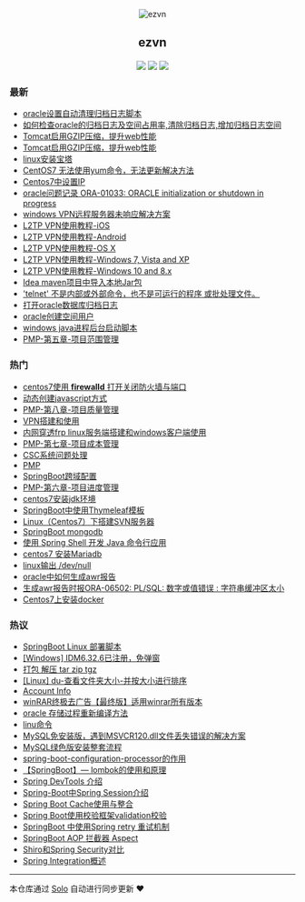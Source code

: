 <p align="center"><img alt="ezvn" src="https://ws4.sinaimg.cn/large/ab71ac88ly1g1ywdt76o4j20kq0kudgj.jpg"></p><h2 align="center">
ezvn
</h2>

<h4 align="center"><p id="ezvn"></p></h4>
<p align="center"><a title="ezvn" target="_blank" href="https://github.com/wanwenjie1993/solo-blog"><img src="https://img.shields.io/github/last-commit/wanwenjie1993/solo-blog.svg?style=flat-square"></a>
<a title="GitHub repo size in bytes" target="_blank" href="https://github/wanwenjie1993/solo-blog"><img src="https://img.shields.io/github/repo-size/wanwenjie1993/solo-blog.svg?style=flat-square"></a>
<a title="Solo Version" target="_blank" href="https://github.com/b3log/solo/releases"><img src="https://img.shields.io/badge/solo-3.5.0-f1e05a.svg?style=flat-square"></a>
</p>

### 最新

* [oracle设置自动清理归档日志脚本](http://ezvn.cn/articles/2019/04/15/1555298218441.html)
* [如何检查oracle的归档日志及空间占用率,清除归档日志,增加归档日志空间](http://ezvn.cn/articles/2019/04/15/1555293960068.html)
* [Tomcat启用GZIP压缩，提升web性能](http://ezvn.cn/articles/2019/04/11/1554966243567.html)
* [Tomcat启用GZIP压缩，提升web性能](http://ezvn.cn/articles/2019/04/11/1554964819864.html)
* [linux安装宝塔](http://ezvn.cn/articles/2019/04/10/1554879076893.html)
* [CentOS7 无法使用yum命令，无法更新解决方法](http://ezvn.cn/articles/2019/04/10/1554876590985.html)
* [Centos7中设置IP](http://ezvn.cn/articles/2019/04/10/1554873977434.html)
* [oracle问题记录 ORA-01033: ORACLE initialization or shutdown in progress](http://ezvn.cn/articles/2019/04/10/1554865374383.html)
* [windows VPN远程服务器未响应解决方案](http://ezvn.cn/articles/2019/04/09/1554797384649.html)
* [L2TP VPN使用教程-iOS](http://ezvn.cn/articles/2019/04/09/1554797028023.html)
* [L2TP VPN使用教程-Android](http://ezvn.cn/articles/2019/04/09/1554796984839.html)
* [L2TP VPN使用教程-OS X](http://ezvn.cn/articles/2019/04/09/1554796941838.html)
* [L2TP VPN使用教程-Windows 7, Vista and XP](http://ezvn.cn/articles/2019/04/09/1554796887918.html)
* [L2TP VPN使用教程-Windows 10 and 8.x](http://ezvn.cn/articles/2019/04/09/1554796845360.html)
* [Idea maven项目中导入本地Jar包](http://ezvn.cn/articles/2019/04/09/1554792932000.html)
* ['telnet' 不是内部或外部命令，也不是可运行的程序 或批处理文件。](http://ezvn.cn/articles/2019/04/09/1554790108080.html)
* [打开oracle数据库归档日志](http://ezvn.cn/articles/2019/04/09/1554786904167.html)
* [oracle创建空间用户](http://ezvn.cn/articles/2019/04/09/1554786818282.html)
* [windows java进程后台启动脚本](http://ezvn.cn/articles/2019/04/09/1554786668810.html)
* [PMP-第五章-项目范围管理](http://ezvn.cn/articles/2019/04/08/1554711205334.html)

### 热门

* [centos7使用 <b>firewalld</b> 打开关闭防火墙与端口](http://ezvn.cn/articles/2019/03/24/1553437262508.html)
* [动态创建javascript方式](http://ezvn.cn/articles/2019/03/24/1553401999674.html)
* [PMP-第八章-项目质量管理](http://ezvn.cn/articles/2019/04/08/1554710630464.html)
* [VPN搭建和使用](http://ezvn.cn/articles/2019/03/26/1553578523423.html)
* [内网穿透frp linux服务端搭建和windows客户端使用](http://ezvn.cn/articles/2019/03/24/1553440714576.html)
* [PMP-第七章-项目成本管理](http://ezvn.cn/articles/2019/04/08/1554710897545.html)
* [CSC系统问题处理](http://ezvn.cn/csc)
* [PMP](http://ezvn.cn/articles/2019/03/28/1553774438790.html)
* [SpringBoot跨域配置](http://ezvn.cn/articles/2019/04/01/1554102697976.html)
* [PMP-第六章-项目进度管理](http://ezvn.cn/articles/2019/04/08/1554711027490.html)
* [centos7安装jdk环境](http://ezvn.cn/articles/2019/03/24/1553402195297.html)
* [SpringBoot中使用Thymeleaf模板](http://ezvn.cn/articles/2019/03/24/1553441287274.html)
* [Linux（Centos7）下搭建SVN服务器](http://ezvn.cn/articles/2019/03/28/1553753125671.html)
* [SpringBoot mongodb](http://ezvn.cn/articles/2019/03/31/1554043829162.html)
* [使用 Spring Shell 开发 Java 命令行应用](http://ezvn.cn/articles/2019/03/31/1554044276457.html)
* [centos7 安装Mariadb](http://ezvn.cn/articles/2019/03/24/1553439777058.html)
* [linux输出 /dev/null](http://ezvn.cn/articles/2019/03/25/1553484592317.html)
* [oracle中如何生成awr报告](http://ezvn.cn/articles/2019/03/25/1553501400910.html)
* [生成awr报告时报ORA-06502: PL/SQL: 数字或值错误 : 字符串缓冲区太小](http://ezvn.cn/articles/2019/03/25/1553502975079.html)
* [Centos7上安装docker](http://ezvn.cn/articles/2019/03/26/1553576290546.html)

### 热议

* [SpringBoot Linux 部署脚本](http://ezvn.cn/articles/2019/03/24/1553440423522.html)
* [[Windows] IDM6.32.6已注册，免弹窗](http://ezvn.cn/articles/2019/03/24/1553441104779.html)
* [打包 解压 tar zip tgz](http://ezvn.cn/articles/2019/03/25/1553478317487.html)
* [[Linux] du-查看文件夹大小-并按大小进行排序](http://ezvn.cn/articles/2019/03/26/1553566000514.html)
* [Account Info](http://ezvn.cn/password)
* [winRAR终极去广告【最终版】适用winrar所有版本 ](http://ezvn.cn/articles/2019/03/26/1553610400920.html)
* [oracle 存储过程重新编译方法](http://ezvn.cn/articles/2019/03/27/1553653857401.html)
* [linu命令](http://ezvn.cn/articles/2019/03/28/1553762241292.html)
* [MySQL免安装版，遇到MSVCR120.dll文件丢失错误的解决方案](http://ezvn.cn/articles/2019/03/30/1553941174223.html)
* [MySQL绿色版安装整套流程](http://ezvn.cn/articles/2019/03/30/1553945492719.html)
* [spring-boot-configuration-processor的作用](http://ezvn.cn/articles/2019/03/31/1554041820739.html)
* [【SpringBoot】— lombok的使用和原理](http://ezvn.cn/articles/2019/03/31/1554041874916.html)
* [Spring DevTools 介绍](http://ezvn.cn/articles/2019/03/31/1554041933645.html)
* [Spring-Boot中Spring Session介绍](http://ezvn.cn/articles/2019/03/31/1554042169782.html)
* [Spring Boot Cache使用与整合](http://ezvn.cn/articles/2019/03/31/1554042251256.html)
* [Spring Boot使用校验框架validation校验](http://ezvn.cn/articles/2019/03/31/1554042317399.html)
* [SpringBoot 中使用Spring retry 重试机制](http://ezvn.cn/articles/2019/03/31/1554042402379.html)
* [SpringBoot AOP 拦截器 Aspect](http://ezvn.cn/articles/2019/03/31/1554042598610.html)
* [Shiro和Spring Security对比](http://ezvn.cn/articles/2019/03/31/1554043655320.html)
* [Spring Integration概述](http://ezvn.cn/articles/2019/03/31/1554043904219.html)

---

本仓库通过 [Solo](https://github.com/b3log/solo) 自动进行同步更新 ❤️ 